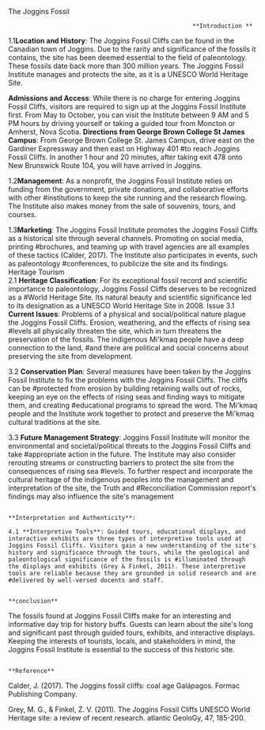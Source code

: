 The Joggins Fossil 

                                                        **Introduction **         

1.1**Location and History**: The Joggins Fossil Cliffs can be found in the Canadian town of Joggins. Due to the rarity and significance of the fossils it contains,
the site has been deemed essential to the field of paleontology. These fossils date back more than 300 million years. The Joggins Fossil Institute manages and 
protects the site, as it is a UNESCO World Heritage Site.
 
**Admissions and Access**: While there is no charge for entering Joggins Fossil Cliffs, visitors are required to sign up at the Joggins Fossil Institute first. From May 
to October, you can visit the Institute between 9 AM and 5 PM hours by driving yourself or taking a guided tour from Moncton or Amherst, Nova Scotia.
**Directions from George Brown College St James Campus**: From George Brown College St. James Campus, drive east on the Gardiner Expressway and then east on Highway 401 #to reach Joggins Fossil Cliffs. In another 1 hour and 20 minutes, after taking exit 478 onto New Brunswick Route 104, you will have arrived in Joggins.

1.2**Management**: As a nonprofit, the Joggins Fossil Institute relies on funding from the government, private donations, and collaborative efforts with other #institutions to keep the site running and the research flowing. The Institute also makes money from the sale of souvenirs, tours, and courses.

1.3**Marketing**: The Joggins Fossil Institute promotes the Joggins Fossil Cliffs as a historical site through several channels. Promoting on social media, printing #brochures, and teaming up with travel agencies are all examples of these tactics (Calder, 2017). The Institute also participates in events, such as paleontology #conferences, to publicize the site and its findings.
 Heritage Tourism  
    2.1 **Heritage Classification**: For its exceptional fossil record and scientific importance to paleontology, Joggins Fossil Cliffs deserves to be recognized as a #World Heritage Site. Its natural beauty and scientific significance led to its designation as a UNESCO World Heritage Site in 2008.
Issue
    3.1 **Current Issues**: Problems of a physical and social/political nature plague the Joggins Fossil Cliffs. Erosion, weathering, and the effects of rising sea #levels all physically threaten the site, which in turn threatens the preservation of the fossils. The indigenous Mi'kmaq people have a deep connection to the land, #and there are political and social concerns about preserving the site from development.
    
3.2 **Conservation Plan**: Several measures have been taken by the Joggins Fossil Institute to fix the problems with the Joggins Fossil Cliffs. The cliffs can be #protected from erosion by building retaining walls out of rocks, keeping an eye on the effects of rising seas and finding ways to mitigate them, and creating #educational programs to spread the word. The Mi'kmaq people and the Institute work together to protect and preserve the Mi'kmaq cultural traditions at the site.

3.3 **Future Management Strategy**: Joggins Fossil Institute will monitor the environmental and societal/political threats to the Joggins Fossil Cliffs and take #appropriate action in the future. The Institute may also consider rerouting streams or constructing barriers to protect the site from the consequences of rising sea #levels. To further respect and incorporate the cultural heritage of the indigenous peoples into the management and interpretation of the site, the Truth and #Reconciliation Commission report's findings may also influence the site's management

                                                                      **Interpretation and Authenticity**:
								      
    4.1 **Interpretive Tools**: Guided tours, educational displays, and interactive exhibits are three types of interpretive tools used at Joggins Fossil Cliffs. Visitors gain a new understanding of the site's history and significance through the tours, while the geological and paleontological significance of the fossils is #illuminated through the displays and exhibits (Grey & Finkel, 2011). These interpretive tools are reliable because they are grounded in solid research and are #delivered by well-versed docents and staff.
    
                                                                      **conclusion** 
    
The fossils found at Joggins Fossil Cliffs make for an interesting and informative day trip for history buffs. Guests can learn about the site's long and significant past through guided tours, exhibits, and interactive displays. Keeping the interests of tourists, locals, and stakeholders in mind, the Joggins Fossil Institute is essential to the success of this historic site.

                                                                       **Reference**
								       
Calder, J. (2017). The Joggins fossil cliffs: coal age Galápagos. Formac Publishing Company.

Grey, M. G., & Finkel, Z. V. (2011). The Joggins Fossil Cliffs UNESCO World Heritage site: a review of recent research. atlantic GeoloGy, 47, 185-200.



